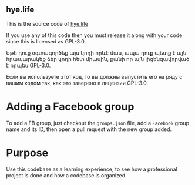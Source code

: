 hye.life
-----------

This is the source code of [hye.life](https://hye.life)

If you use any of this code then you must release it along with your
code since this is licensed as GPL-3.0.

Եթե դուք օգտագործեք այս կոդի որևէ մաս, ապա դուք պետք է այն հրապարակեք
ձեր կոդի հետ միասին, քանի որ այն լիցենզավորված է որպես GPL-3.0.

Если вы используете этот код, то вы должны выпустить его на ряду с
вашим кодом так, как это заверено в лицензии GPL-3.0.

# Adding a Facebook group
To add a FB group, just checkout the `groups.json` file, add a
`Facebook` group name and its ID, then open a pull request with the
new group added.

# Purpose 

Use this codebase as a learning experience, to see how a professional 
project is done and how a codebase is organized. 
